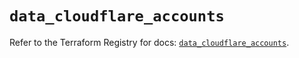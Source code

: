 # `data_cloudflare_accounts`

Refer to the Terraform Registry for docs: [`data_cloudflare_accounts`](https://registry.terraform.io/providers/cloudflare/cloudflare/4.32.0/docs/data-sources/accounts).
